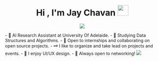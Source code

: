 <h1 align="center">Hi , I'm Jay Chavan <img src="https://media.giphy.com/media/hvRJCLFzcasrR4ia7z/giphy.gif" width="35"></h1>
<p align="center">
  <a href="https://github.com/DenverCoder1/readme-typing-svg"><img src="https://readme-typing-svg.herokuapp.com?lines=Computer+Science+Student;Web+Developer;DS%20|%20Algorithms%20|%20C++%20;Designer;Always%20learning%20new%20things&center=true&width=500&height=50"></a>
</p>
- 🔬 AI Research Assistant at University Of Adelaide.
- 🌱 Studying Data Structures and Algorithms.
- 👯 Open to internships and collaborating on open source projects.
- 🗝️ I like to organize and take lead on projects and events.
- 🎨 I enjoy UI/UX design.
- 🤔 Always open to networking!


<img  src="https://github-readme-stats.vercel.app/api?username=JayChavan-23&&show_icons=true&title_color=ffffff&icon_color=bb2acf&text_color=daf7dc&bg_color=151515">


